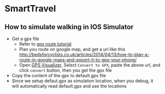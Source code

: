 # SmartTravel

## How to simulate walking in IOS Simulator

* Get a gpx file
  * Refer to [gpx route tutorial](http://bedsforcyclists.co.uk/articles/2014/04/13/how-to-plan-a-route-in-google-maps-and-export-it-to-gpx-your-phone/)
  * Plan you route on google map, and get a url like this http://bedsforcyclists.co.uk/articles/2014/04/13/how-to-plan-a-route-in-google-maps-and-export-it-to-gpx-your-phone/
  * Open [GPS Visualizer](http://www.gpsvisualizer.com/), Select `Convert to GPX`, paste the above url, and click `convert` button, then you get the gpx file
* Copy the content of the gpx to default.gpx file
* Since we setup defaut.gpx as simulation location, when you debug, it will automatically read default.gpx and use the locations
